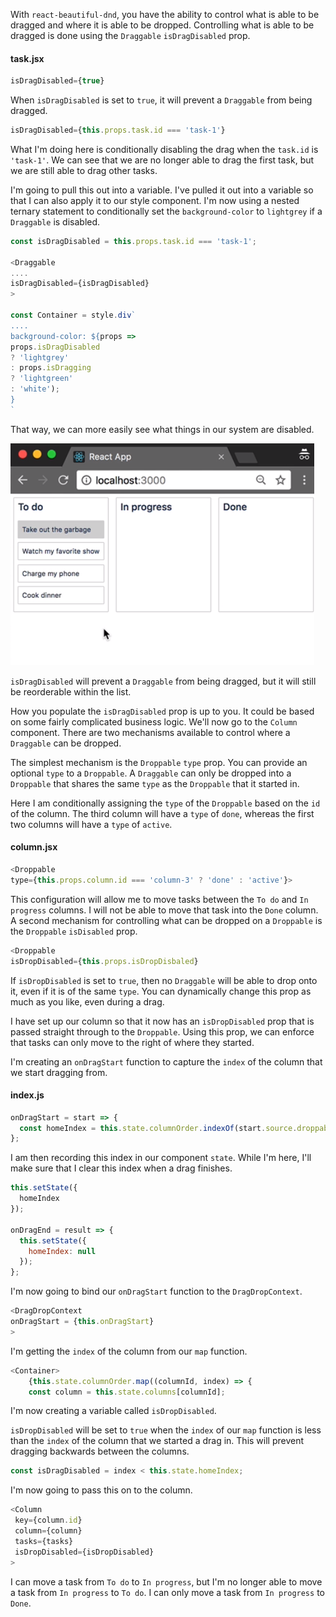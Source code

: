 With `react-beautiful-dnd`, you have the ability to control what is able to be dragged and where it is able to be dropped. Controlling what is able to be dragged is done using the `Draggable` `isDragDisabled` prop.

#### task.jsx
```javascript
isDragDisabled={true}
```

When `isDragDisabled` is set to `true`, it will prevent a `Draggable` from being dragged.

```javascript
isDragDisabled={this.props.task.id === 'task-1'}
```

What I'm doing here is conditionally disabling the drag when the `task.id` is `'task-1'`. We can see that we are no longer able to drag the first task, but we are still able to drag other tasks.

I'm going to pull this out into a variable. I've pulled it out into a variable so that I can also apply it to our style component. I'm now using a nested ternary statement to conditionally set the `background-color` to `lightgrey` if a `Draggable` is disabled.

```javascript
const isDragDisabled = this.props.task.id === 'task-1';

<Draggable
....
isDragDisabled={isDragDisabled}
>

const Container = style.div`
....
background-color: ${props =>
props.isDragDisabled
? 'lightgrey'
: props.isDragging
? 'lightgreen'
: 'white');
}
`
```

That way, we can more easily see what things in our system are disabled.

![Light Grey](../images/react-conditionally-allow-movement-using-react-beautiful-dnd-draggable-and-droppable-props-lightgrey.png)

`isDragDisabled` will prevent a `Draggable` from being dragged, but it will still be reorderable within the list.

How you populate the `isDragDisabled` prop is up to you. It could be based on some fairly complicated business logic. We'll now go to the `Column` component. There are two mechanisms available to control where a `Draggable` can be dropped.

The simplest mechanism is the `Droppable` `type` prop. You can provide an optional `type` to a `Droppable`. A `Draggable` can only be dropped into a `Droppable` that shares the same `type` as the `Droppable` that it started in.

Here I am conditionally assigning the `type` of the `Droppable` based on the `id` of the column. The third column will have a `type` of `done`, whereas the first two columns will have a `type` of `active`.

#### column.jsx
```javascript
<Droppable
type={this.props.column.id === 'column-3' ? 'done' : 'active'}>
```

This configuration will allow me to move tasks between the `To do` and `In progress` columns. I will not be able to move that task into the `Done` column. A second mechanism for controlling what can be dropped on a `Droppable` is the `Droppable` `isDisabled` prop.

```javascript
<Droppable
isDropDisabled={this.props.isDropDisbaled}
```

If `isDropDisabled` is set to `true`, then no `Draggable` will be able to drop onto it, even if it is of the same `type`. You can dynamically change this prop as much as you like, even during a drag.

I have set up our column so that it now has an `isDropDisabled` prop that is passed straight through to the `Droppable`. Using this prop, we can enforce that tasks can only move to the right of where they started.

I'm creating an `onDragStart` function to capture the `index` of the column that we start dragging from.

#### index.js
```javascript
onDragStart = start => {
  const homeIndex = this.state.columnOrder.indexOf(start.source.droppableId);
};
```

I am then recording this index in our component `state`. While I'm here, I'll make sure that I clear this index when a drag finishes.

```javascript
this.setState({
  homeIndex
});

onDragEnd = result => {
  this.setState({
    homeIndex: null
  });
};
```

I'm now going to bind our `onDragStart` function to the `DragDropContext`.

```javascript
<DragDropContext
onDragStart = {this.onDragStart}
>
```

I'm getting the `index` of the column from our `map` function.

```javascript
<Container>
    {this.state.columnOrder.map((columnId, index) => {
    const column = this.state.columns[columnId];
```

I'm now creating a variable called `isDropDisabled`.

`isDropDisabled` will be set to `true` when the `index` of our `map` function is less than the `index` of the column that we started a drag in. This will prevent dragging backwards between the columns.

```javascript
const isDragDisabled = index < this.state.homeIndex;
```

I'm now going to pass this on to the column.

```javascript
<Column
 key={column.id} 
 column={column} 
 tasks={tasks}
 isDropDisabled={isDropDisabled}
>
```

I can move a task from `To do` to `In progress`, but I'm no longer able to move a task from `In progress` to `To do`. I can only move a task from `In progress` to `Done`.
